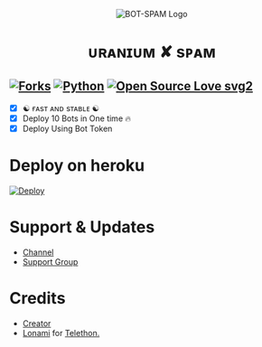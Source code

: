 <p align="center">
  <img src="https://telegra.ph/file/3275b2665ea2e062f61b8.jpg" alt="BOT-SPAM Logo">
</p>
<h1 align="center">
  <b>ᴜʀᴀɴɪᴜᴍ ✘ sᴘᴀᴍ</b>
</h1>

[![Forks](https://img.shields.io/github/forks/MrRizoel/Spambot?style=flat-square&color=orange)](https://github.com/MrRizoel/Spambot/fork)
[![Python](https://img.shields.io/badge/Python-v3.9.7-blue)](https://www.python.org/)
[![Open Source Love svg2](https://badges.frapsoft.com/os/v2/open-source.svg?v=103)](https://github.com/MrRizoel/Spambot)   
----
 
- [x] ☯︎ ғᴀsᴛ ᴀɴᴅ sᴛᴀʙʟᴇ ☯︎
- [x] Deploy 10 Bots in One time 🔥
- [x] Deploy Using Bot Token 

# Deploy on heroku

[![Deploy](https://www.herokucdn.com/deploy/button.svg)](https://heroku.com/deploy?template=https://github.com/TheRiZoeL/spam-deploy-)


# Support & Updates
* [Channel](https://t.me/ABOUT_THE_URANIUM)
* [Support Group](https://t.me/URANIUM_FIGHTERS)

# Credits
* [Creator](https://github.com/THE_URANIUM)
* [Lonami](https://github.com/LonamiWebs/) for [Telethon.](https://github.com/LonamiWebs/Telethon)
